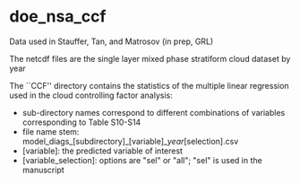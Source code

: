 # doe_nsa_ccf
Data used in Stauffer, Tan, and Matrosov (in prep, GRL)

The netcdf files are the single layer mixed phase stratiform cloud dataset by year

The ``CCF'' directory contains the statistics of the multiple linear regression used in the cloud controlling factor analysis:
- sub-directory names correspond to different combinations of variables corresponding to Table S10-S14
- file name stem: model_diags_[subdirectory]_[variable]__year_[selection].csv
- [variable]: the predicted variable of interest
- [variable_selection]: options are "sel" or "all"; "sel" is used in the manuscript
